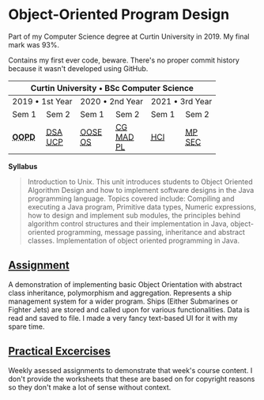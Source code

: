 # Object-Oriented Program Design

Part of my Computer Science degree at Curtin University in 2019. My final mark was 93%.

Contains my first ever code, beware.
There's no proper commit history because it wasn't developed using GitHub.

<table>
  <thead>
    <tr>
      <th colspan="6">Curtin University • BSc Computer Science</th>
    </tr>
  </thead>
  <tbody>
    <tr>
      <td colspan="2">2019 • 1st Year</td>
      <td colspan="2">2020 • 2nd Year</td>
      <td colspan="2">2021 • 3rd Year</td>
    </tr>
    <tr>
      <td>Sem 1</td>
      <td>Sem 2</td>
      <td>Sem 1</td>
      <td>Sem 2</td>
      <td>Sem 1</td>
      <td>Sem 2</td>
    </tr>
    <tr>
      <td rowspan="3">
        <abbr title="Object Oriented Program Design"><b>OOPD</b></abbr>
      </td>
      <td rowspan="3">
        <a href="https://github.com/Alecadabra/DSA" target="_blank" rel="noopener noreferrer">
          <abbr title="Data Structures and Algorithms">DSA</abbr></a>
        <br>
        <a href="https://github.com/Alecadabra/UCP" target="_blank" rel="noopener noreferrer">
          <abbr title="Unix and C Programming">UCP</abbr></a>
      </td>
      <td rowspan="3">
        <a href="https://github.com/Alecadabra/OOSE" target="_blank" rel="noopener noreferrer">
          <abbr title="Object Oriented Software Engineering">OOSE</abbr></a></a>
        <br>
        <a href="https://github.com/Alecadabra/OS" target="_blank" rel="noopener noreferrer">
          <abbr title="Operating Systems">OS</abbr></a></a>
      </td>
      <td rowspan="3">
        <a href="https://github.com/Alecadabra/CG" target="_blank" rel="noopener noreferrer">
          <abbr title="Computer Graphics">CG</abbr></a></a>
        <br>
        <a href="https://github.com/Alecadabra/MAD" target="_blank" rel="noopener noreferrer">
          <abbr title="Mobile Application Development">MAD</abbr></a></a>
        <br>
        <a href="https://github.com/Alecadabra/PL" target="_blank" rel="noopener noreferrer">
          <abbr title="Programming Languages">PL</abbr></a></a>
      </td>
      <td rowspan="3">
        <a href="https://github.com/Alecadabra/HCI" target="_blank" rel="noopener noreferrer">
          <abbr title="Machine Perception">HCI</abbr></a></a></td>
      <td rowspan="3">
        <a href="https://github.com/Alecadabra/MP" target="_blank" rel="noopener noreferrer">
          <abbr title="Machine Perception">MP</abbr></a></a>
        <br>
        <a href="https://github.com/Alecadabra/SEC" target="_blank" rel="noopener noreferrer">
          <abbr title="Software Engineering Concepts">SEC</abbr></a></a>
      </td>
    </tr>
    <tr>
    </tr>
    <tr>
    </tr>
  </tbody>
</table>

**Syllabus**

> Introduction to Unix. This unit introduces students to Object Oriented Algorithm Design and how to implement software designs in the Java programming language. Topics covered include: Compiling and executing a Java program, Primitive data types, Numeric expressions, how to design and implement sub modules, the principles behind algorithm control structures and their implementation in Java, object-oriented programming, message passing, inheritance and abstract classes. Implementation of object oriented programming in Java.

## [Assignment](Assignment)

A demonstration of implementing basic Object Orientation with abstract class inheritance, polymorphism and aggregation. Represents a ship management system for a wider program. Ships (Either Submarines or Fighter Jets) are stored and called upon for various functionalities. Data is read and saved to file. I made a very fancy text-based UI for it with my spare time.

## [Practical Excercises](Practical%20Excercises)

Weekly asessed assignments to demonstrate that week's course content. I don't provide the worksheets that these are based on for copyright reasons so they don't make a lot of sense without context.

